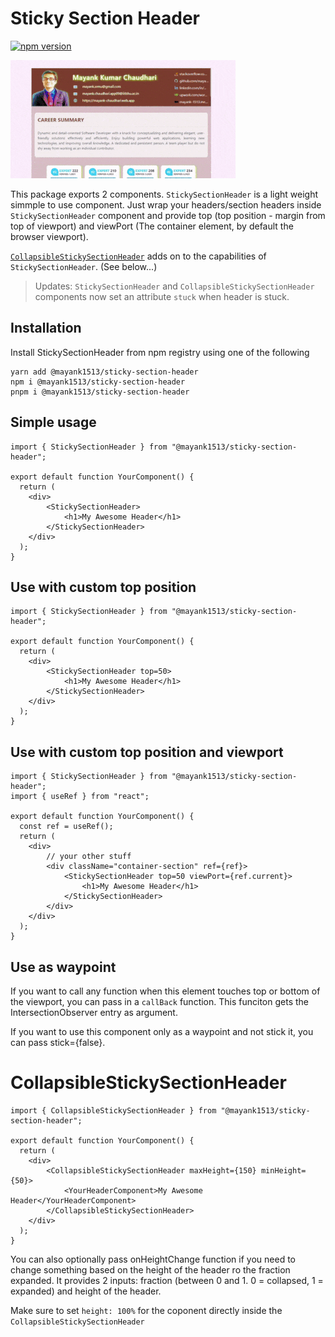 # Sticky Section Header

[![npm version](https://badge.fury.io/js/@mayank1513%2Fsticky-section-header.svg)](https://badge.fury.io/js/@mayank1513%2Fsticky-section-header)

![Sricky Section Header](https://github.com/mayank1513/sticky-section-header/blob/master/sticky-section-header.gif?raw=true)

This package exports 2 components. `StickySectionHeader` is a light weight simmple to use component. Just wrap your headers/section headers inside `StickySectionHeader` component and provide top (top position - margin from top of viewport) and viewPort (The container element, by default the browser viewport).

[`CollapsibleStickySectionHeader`](#CollapsibleStickySectionHeader) adds on to the capabilities of `StickySectionHeader`. (See below...)

> Updates:
> `StickySectionHeader` and `CollapsibleStickySectionHeader` components now set an attribute `stuck` when header is stuck.

## Installation

Install StickySectionHeader from npm registry using one of the following

```
yarn add @mayank1513/sticky-section-header
npm i @mayank1513/sticky-section-header
pnpm i @mayank1513/sticky-section-header
```

## Simple usage

```
import { StickySectionHeader } from "@mayank1513/sticky-section-header";

export default function YourComponent() {
  return (
    <div>
        <StickySectionHeader>
            <h1>My Awesome Header</h1>
        </StickySectionHeader>
    </div>
  );
}
```

## Use with custom top position

```
import { StickySectionHeader } from "@mayank1513/sticky-section-header";

export default function YourComponent() {
  return (
    <div>
        <StickySectionHeader top=50>
            <h1>My Awesome Header</h1>
        </StickySectionHeader>
    </div>
  );
}
```

## Use with custom top position and viewport

```
import { StickySectionHeader } from "@mayank1513/sticky-section-header";
import { useRef } from "react";

export default function YourComponent() {
  const ref = useRef();
  return (
    <div>
        // your other stuff
        <div className="container-section" ref={ref}>
            <StickySectionHeader top=50 viewPort={ref.current}>
                <h1>My Awesome Header</h1>
            </StickySectionHeader>
        </div>
    </div>
  );
}
```

## Use as waypoint

If you want to call any function when this element touches top or bottom of the viewport, you can pass in a `callBack` function. This funciton gets the IntersectionObserver entry as argument.

If you want to use this component only as a waypoint and not stick it, you can pass stick={false}.

# CollapsibleStickySectionHeader

```
import { CollapsibleStickySectionHeader } from "@mayank1513/sticky-section-header";

export default function YourComponent() {
  return (
    <div>
        <CollapsibleStickySectionHeader maxHeight={150} minHeight={50}>
            <YourHeaderComponent>My Awesome Header</YourHeaderComponent>
        </CollapsibleStickySectionHeader>
    </div>
  );
}
```

You can also optionally pass onHeightChange function if you need to change something based on the height of the header ro the fraction expanded. It provides 2 inputs: fraction (between 0 and 1. 0 = collapsed, 1 = expanded) and height of the header.

Make sure to set `height: 100%` for the coponent directly inside the `CollapsibleStickySectionHeader`
